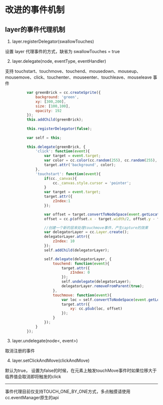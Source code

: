 # 改进的事件机制

## layer的事件代理机制

1. layer.registerDelegator(swallowTouches)

  设置 layer 代理事件的方式，缺省为 swallowTouches = true

2. layer.delegate(node, eventType, eventHandler)

  支持 touchstart、touchmove、touchend、mousedown、mouseup、mousemove、click、touchenter、mouseenter、touchleave、mouseleave 事件
  
  ```js
			var greenBrick = cc.createSprite({
				background: 'green',
				xy: [300,200],
				size: [100,100],
				opacity: 192
			});
			this.addChild(greenBrick);	
			
			this.registerDelegator(false);
			
			var self = this;
			
			this.delegate(greenBrick, {
				'click': function(event){
					var target = event.target;
					var color = cc.color(cc.random(255), cc.random(255), cc.random(255));
					target.attr('background', color);
				},
				'touchstart': function(event){
					if(cc._canvas){
						cc._canvas.style.cursor = 'pointer';
					}
					var target = event.target;
					target.attr({
						zIndex:1
					});

					var offset = target.convertToNodeSpace(event.getLocation());
					offset = cc.p(offset.x - target.width/2, offset.y - target.height/2);

					//创建一个新的层来处理touchmove事件，产生capture的效果
					var delegatorLayer = cc.Layer.create();
					delegatorLayer.attr({
						zIndex: 10
					});
					self.addChild(delegatorLayer);

					self.delegate(delegatorLayer, {
						touchend: function(event){
							target.attr({
								zIndex: 0
							});
							self.undelegate(delegatorLayer);
							delegatorLayer.removeFromParent(true);
						},
						touchmove: function(event){
							var loc = self.convertToNodeSpace(event.getLocation());
							target.attr({
								xy: cc.pSub(loc, offset)
							});											
						}
					});
				}
			});  
  ```
  
3. layer.undelegate(node<, event>)

  取消注册的事件

4. layer.setClickAndMove(clickAndMove)

  默认为true， 设置为false的时候，在元素上触发touchMove事件时如果位移大于临界值会取消即将触发的click

---
事件代理目前仅支持TOUCH_ONE_BY_ONE方式，多点触摸请使用cc.eventManager原生的api

